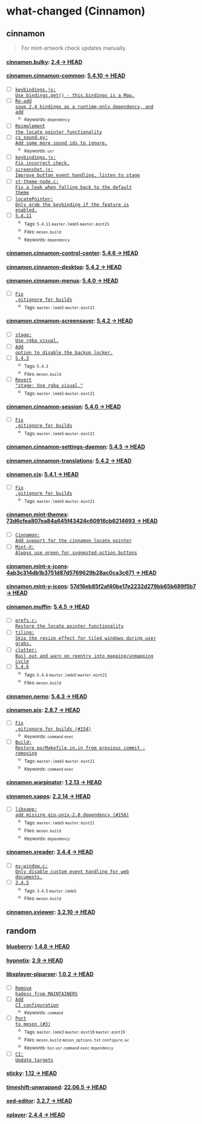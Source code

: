 # what-changed (Cinnamon)
## cinnamon
> For mint-artwork check updates manually.

#### [cinnamon.bulky](https://github.com/linuxmint/bulky): [2.4 → HEAD](https://github.com/linuxmint/bulky/compare/2.4...HEAD)


#### [cinnamon.cinnamon-common](https://github.com/linuxmint/cinnamon): [5.4.10 → HEAD](https://github.com/linuxmint/cinnamon/compare/5.4.10...HEAD)

- [ ] [<code>keybindings.js: Use bindings.get() - this.bindings is a Map.</code>](https://github.com/linuxmint/cinnamon/commit/7724e4146baf8431bc1fb55dce60984e77adef5a)
- [ ] [<code>Re-add soup 2.4 bindings as a runtime-only dependency, and add</code>](https://github.com/linuxmint/cinnamon/commit/76224fe409d074f8a44c70e4fd5e1289f92800b9)
  - <sub>Keywords: <code>dependency</code></sub>
- [ ] [<code>Reimplement the locate pointer functionality</code>](https://github.com/linuxmint/cinnamon/commit/b84524300937e4722283ec9d1cc5987067f656c6)
- [ ] [<code>cs_sound.py: Add some more sound ids to ignore.</code>](https://github.com/linuxmint/cinnamon/commit/6c2306661ca5aa6f4c01a7ac336ac619f13a00ec)
  - <sub>Keywords: <code>usr</code></sub>
- [ ] [<code>keybindings.js: Fix incorrect check.</code>](https://github.com/linuxmint/cinnamon/commit/fbafd39b07f4138a972a553c3e5424f99f8f3bba)
- [ ] [<code>screenshot.js: Improve button event handling, listen to stage</code>](https://github.com/linuxmint/cinnamon/commit/a109ce98cea71951e2ff6583bd3575c997651baf)
- [ ] [<code>st-theme-node.c: Fix a leak when falling back to the default theme</code>](https://github.com/linuxmint/cinnamon/commit/2bf2942a05f7435ead30d49b2efa0bf3f5294789)
- [ ] [<code>locatePointer: Only grab the keybinding if the feature is enabled.</code>](https://github.com/linuxmint/cinnamon/commit/aab79cc26d96ec3b393d46ca7eab8ceaa7121a79)
- [ ] [<code>5.4.11</code>](https://github.com/linuxmint/cinnamon/commit/232df05c3dff538d06f43c6061da5b6bd7f4cfde)
  - <sub>Tags: <code>5.4.11</code> <code>master.lmde5</code> <code>master.mint21</code></sub>
  - <sub>Files: <code>meson.build</code></sub>
  - <sub>Keywords: <code>dependency</code></sub>

#### [cinnamon.cinnamon-control-center](https://github.com/linuxmint/cinnamon-control-center): [5.4.6 → HEAD](https://github.com/linuxmint/cinnamon-control-center/compare/5.4.6...HEAD)


#### [cinnamon.cinnamon-desktop](https://github.com/linuxmint/cinnamon-desktop): [5.4.2 → HEAD](https://github.com/linuxmint/cinnamon-desktop/compare/5.4.2...HEAD)


#### [cinnamon.cinnamon-menus](https://github.com/linuxmint/cinnamon-menus): [5.4.0 → HEAD](https://github.com/linuxmint/cinnamon-menus/compare/5.4.0...HEAD)

- [ ] [<code>Fix .gitignore for builds</code>](https://github.com/linuxmint/cinnamon-menus/commit/f9d9a90597896db10592ac67b3a6c8a7b15bc789)
  - <sub>Tags: <code>master.lmde5</code> <code>master.mint21</code></sub>

#### [cinnamon.cinnamon-screensaver](https://github.com/linuxmint/cinnamon-screensaver): [5.4.2 → HEAD](https://github.com/linuxmint/cinnamon-screensaver/compare/5.4.2...HEAD)

- [ ] [<code>stage: Use rgba visual.</code>](https://github.com/linuxmint/cinnamon-screensaver/commit/432d27825a22e8d59dc267765394bcc43fb0a5e4)
- [ ] [<code>Add option to disable the backup locker.</code>](https://github.com/linuxmint/cinnamon-screensaver/commit/d63140c9529d26f8c5e597761fee9dcf4a37b6d9)
- [ ] [<code>5.4.3</code>](https://github.com/linuxmint/cinnamon-screensaver/commit/9a5ae10330b0d94a604194bb24140384a7f6a021)
  - <sub>Tags: <code>5.4.3</code></sub>
  - <sub>Files: <code>meson.build</code></sub>
- [ ] [<code>Revert "stage: Use rgba visual."</code>](https://github.com/linuxmint/cinnamon-screensaver/commit/1f0eaa7583246e34413272256d76e58ad13947bb)
  - <sub>Tags: <code>master.lmde5</code> <code>master.mint21</code></sub>

#### [cinnamon.cinnamon-session](https://github.com/linuxmint/cinnamon-session): [5.4.0 → HEAD](https://github.com/linuxmint/cinnamon-session/compare/5.4.0...HEAD)

- [ ] [<code>Fix .gitignore for builds</code>](https://github.com/linuxmint/cinnamon-session/commit/29fd37f6d8f94763c13b4f76cd91f047fbccbf81)
  - <sub>Tags: <code>master.lmde5</code> <code>master.mint21</code></sub>

#### [cinnamon.cinnamon-settings-daemon](https://github.com/linuxmint/cinnamon-settings-daemon): [5.4.5 → HEAD](https://github.com/linuxmint/cinnamon-settings-daemon/compare/5.4.5...HEAD)


#### [cinnamon.cinnamon-translations](https://github.com/linuxmint/cinnamon-translations): [5.4.2 → HEAD](https://github.com/linuxmint/cinnamon-translations/compare/5.4.2...HEAD)


#### [cinnamon.cjs](https://github.com/linuxmint/cjs): [5.4.1 → HEAD](https://github.com/linuxmint/cjs/compare/5.4.1...HEAD)

- [ ] [<code>Fix .gitignore for builds</code>](https://github.com/linuxmint/cjs/commit/ec0a18fb4455e833300c55608edf25f48fcc82b9)
  - <sub>Tags: <code>master.lmde5</code> <code>master.mint21</code></sub>

#### [cinnamon.mint-themes](https://github.com/linuxmint/mint-themes): [73d6cfea807ea84a645f43424c60916cb6214693 → HEAD](https://github.com/linuxmint/mint-themes/compare/73d6cfea807ea84a645f43424c60916cb6214693...HEAD)

- [ ] [<code>Cinnamon: Add support for the cinnamon locate pointer</code>](https://github.com/linuxmint/mint-themes/commit/8d46df19f919bb5a871cfa8386a4a257aefdbec2)
- [ ] [<code>Mint-X: Always use green for suggested-action buttons</code>](https://github.com/linuxmint/mint-themes/commit/1fb897d4c4932b9eebc38495dc48ab11879b9080)

#### [cinnamon.mint-x-icons](https://github.com/linuxmint/mint-x-icons): [4ab3c314db1b3751d87d5769629b28ac0ca3c671 → HEAD](https://github.com/linuxmint/mint-x-icons/compare/4ab3c314db1b3751d87d5769629b28ac0ca3c671...HEAD)


#### [cinnamon.mint-y-icons](https://github.com/linuxmint/mint-y-icons): [57d16eb85f2af40be17e2232d279bb65b689f5b7 → HEAD](https://github.com/linuxmint/mint-y-icons/compare/57d16eb85f2af40be17e2232d279bb65b689f5b7...HEAD)


#### [cinnamon.muffin](https://github.com/linuxmint/muffin): [5.4.5 → HEAD](https://github.com/linuxmint/muffin/compare/5.4.5...HEAD)

- [ ] [<code>prefs.c: Restore the locate pointer functionality</code>](https://github.com/linuxmint/muffin/commit/508a21328feaceccea183743ad33bd851690b640)
- [ ] [<code>tiling: Skip the resize effect for tiled windows during user grabs.</code>](https://github.com/linuxmint/muffin/commit/a8068f3c1108f449dde7de7dd808de329bb13347)
- [ ] [<code>clutter: Bail out and warn on reentry into mapping/unmapping cycle</code>](https://github.com/linuxmint/muffin/commit/aa64d2ec90f693d2f5f7f45016d6d5712d6f345e)
- [ ] [<code>5.4.6</code>](https://github.com/linuxmint/muffin/commit/69a15a5fe6020ccf6293fae6fcff7aca361f1dce)
  - <sub>Tags: <code>5.4.6</code> <code>master.lmde5</code> <code>master.mint21</code></sub>
  - <sub>Files: <code>meson.build</code></sub>

#### [cinnamon.nemo](https://github.com/linuxmint/nemo): [5.4.3 → HEAD](https://github.com/linuxmint/nemo/compare/5.4.3...HEAD)


#### [cinnamon.pix](https://github.com/linuxmint/pix): [2.8.7 → HEAD](https://github.com/linuxmint/pix/compare/2.8.7...HEAD)

- [ ] [<code>Fix .gitignore for builds (#154)</code>](https://github.com/linuxmint/pix/commit/a3ad8d8ea92bb577b5373798bc6f5f5d567e002e)
  - <sub>Keywords: <code>command</code> <code>exec</code></sub>
- [ ] [<code>Build: Restore po/Makefile.in.in from previous commit - removing</code>](https://github.com/linuxmint/pix/commit/73f592ec6178b4d6e97886de4b3c34a0d46e9c58)
  - <sub>Tags: <code>master.lmde5</code> <code>master.mint21</code></sub>
  - <sub>Keywords: <code>command</code> <code>exec</code></sub>

#### [cinnamon.warpinator](https://github.com/linuxmint/warpinator): [1.2.13 → HEAD](https://github.com/linuxmint/warpinator/compare/1.2.13...HEAD)


#### [cinnamon.xapps](https://github.com/linuxmint/xapp): [2.2.14 → HEAD](https://github.com/linuxmint/xapp/compare/2.2.14...HEAD)

- [ ] [<code>libxapp: add missing gio-unix-2.0 dependency (#156)</code>](https://github.com/linuxmint/xapp/commit/052081f75d1c1212aeb6a913772723c81607bcb3)
  - <sub>Tags: <code>master.lmde5</code> <code>master.mint21</code></sub>
  - <sub>Files: <code>meson.build</code></sub>
  - <sub>Keywords: <code>dependency</code></sub>

#### [cinnamon.xreader](https://github.com/linuxmint/xreader): [3.4.4 → HEAD](https://github.com/linuxmint/xreader/compare/3.4.4...HEAD)

- [ ] [<code>ev-window.c: Only disable custom event handling for web documents.</code>](https://github.com/linuxmint/xreader/commit/61c94aa919137bfbf657cc537e147389883bba43)
- [ ] [<code>3.4.5</code>](https://github.com/linuxmint/xreader/commit/c432fa497e85f2c9ddb932aab2f2d472876969d4)
  - <sub>Tags: <code>3.4.5</code> <code>master.lmde5</code></sub>
  - <sub>Files: <code>meson.build</code></sub>

#### [cinnamon.xviewer](https://github.com/linuxmint/xviewer): [3.2.10 → HEAD](https://github.com/linuxmint/xviewer/compare/3.2.10...HEAD)

## random

#### [blueberry](https://github.com/linuxmint/blueberry): [1.4.8 → HEAD](https://github.com/linuxmint/blueberry/compare/1.4.8...HEAD)


#### [hypnotix](https://github.com/linuxmint/hypnotix): [2.9 → HEAD](https://github.com/linuxmint/hypnotix/compare/2.9...HEAD)


#### [libxplayer-plparser](https://github.com/linuxmint/xplayer-plparser): [1.0.2 → HEAD](https://github.com/linuxmint/xplayer-plparser/compare/1.0.2...HEAD)

- [ ] [<code>Remove hadess from MAINTAINERS</code>](https://github.com/linuxmint/xplayer-plparser/commit/a5380e43340952309f6771bc26de89847798dc8f)
- [ ] [<code>Add CI configuration</code>](https://github.com/linuxmint/xplayer-plparser/commit/507b84bd9c0dd7c80a0f7333ce2a859ec138956d)
  - <sub>Keywords: <code>command</code></sub>
- [ ] [<code>Port to meson (#3)</code>](https://github.com/linuxmint/xplayer-plparser/commit/600ec3dd3705e1968f219ff8ea96aada51ab2f04)
  - <sub>Tags: <code>master.lmde3</code> <code>master.mint18</code> <code>master.mint19</code></sub>
  - <sub>Files: <code>meson.build</code> <code>meson_options.txt</code> <code>configure.ac</code></sub>
  - <sub>Keywords: <code>bin</code> <code>usr</code> <code>command</code> <code>exec</code> <code>dependency</code></sub>
- [ ] [<code>CI: Update targets</code>](https://github.com/linuxmint/xplayer-plparser/commit/58682a70318ee304271b116d6660beb41ed90cc9)

#### [sticky](https://github.com/linuxmint/sticky): [1.12 → HEAD](https://github.com/linuxmint/sticky/compare/1.12...HEAD)


#### [timeshift-unwrapped](https://github.com/linuxmint/timeshift): [22.06.5 → HEAD](https://github.com/linuxmint/timeshift/compare/22.06.5...HEAD)


#### [xed-editor](https://github.com/linuxmint/xed): [3.2.7 → HEAD](https://github.com/linuxmint/xed/compare/3.2.7...HEAD)


#### [xplayer](https://github.com/linuxmint/xplayer): [2.4.4 → HEAD](https://github.com/linuxmint/xplayer/compare/2.4.4...HEAD)

